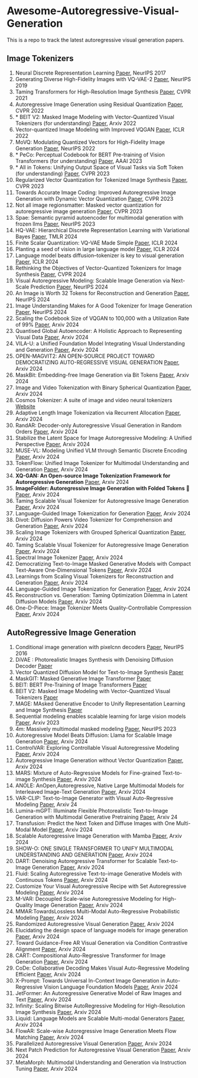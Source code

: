 # Awesome-Autoregressive-Visual-Generation
This is a repo to track the latest autoregressive visual generation papers.

## Image Tokenizers
1. Neural Discrete Representation Learning [Paper](https://arxiv.org/abs/1711.00937), NeurIPS 2017
2. Generating Diverse High-Fidelity Images with VQ-VAE-2 [Paper](https://arxiv.org/abs/1906.00446), NeurIPS 2019
3. Taming Transformers for High-Resolution Image Synthesis [Paper](https://arxiv.org/pdf/2012.09841), CVPR 2021
4. Autoregressive Image Generation using Residual Quantization [Paper](https://arxiv.org/pdf/2203.01941), CVPR 2022
5. \* BEIT V2: Masked Image Modeling with Vector-Quantized Visual Tokenizers (for understanding) [Paper](https://arxiv.org/pdf/2208.06366), Arxiv 2022
6. Vector-quantized Image Modeling with Improved VQGAN [Paper](https://arxiv.org/pdf/2110.04627), ICLR 2022
7. MoVQ: Modulating Quantized Vectors for High-Fidelity Image Generation [Paper](https://arxiv.org/abs/2209.09002), NeurIPS 2022
8. \* PeCo: Perceptual Codebook for BERT Pre-training of Vision Transformers (for understanding) [Paper](https://arxiv.org/pdf/2111.12710), AAAI 2023
9. \* All in Tokens: Unifying Output Space of Visual Tasks via Soft Token (for understanding) [Paper](https://arxiv.org/pdf/2301.02229), CVPR 2023
10. Regularized Vector Quantization for Tokenized Image Synthesis [Paper](https://arxiv.org/pdf/2303.06424), CVPR 2023
11. Towards Accurate Image Coding: Improved Autoregressive Image Generation with Dynamic Vector Quantization [Paper](https://arxiv.org/pdf/2305.11718), CVPR 2023
12. Not all image regionsmatter: Masked vector quantization for autoregressive image generation [Paper](https://openaccess.thecvf.com/content/CVPR2023/papers/Huang_Not_All_Image_Regions_Matter_Masked_Vector_Quantization_for_Autoregressive_CVPR_2023_paper.pdf), CVPR 2023
13. Spae: Semantic pyramid autoencoder for multimodal generation with frozen llms [Paper](https://proceedings.neurips.cc/paper_files/paper/2023/file/a526cc8f6ffb74bedb6ff313e3fdb450-Paper-Conference.pdf), NeurIPS 2023
14. HQ-VAE: Hierarchical Discrete Representation Learning with Variational Bayes [Paper](https://arxiv.org/pdf/2401.00365), TMLR 2024
15. Finite Scalar Quantization: VQ-VAE Made Simple [Paper](https://arxiv.org/abs/2309.15505), ICLR 2024
16. Planting a seed of vision in large language model [Paper](https://openreview.net/pdf?id=0Nui91LBQS), ICLR 2024
17. Language model beats diffusion–tokenizer is key to visual generation [Paper](https://openreview.net/pdf?id=gzqrANCF4g), ICLR 2024
18. Rethinking the Objectives of Vector-Quantized Tokenizers for Image Synthesis [Paper](https://arxiv.org/abs/2212.03185), CVPR 2024
19. Visual Autoregressive Modeling: Scalable Image Generation via Next-Scale Prediction [Paper](https://arxiv.org/abs/2404.02905), NeurIPS 2024
20. An Image is Worth 32 Tokens for Reconstruction and Generation [Paper](https://arxiv.org/pdf/2406.07550), NeurIPS 2024
21. Image Understanding Makes for A Good Tokenizer for Image Generation [Paper](https://arxiv.org/abs/2411.04406), NeurIPS 2024
22. Scaling the Codebook Size of VQGAN to 100,000 with a Utilization Rate of 99% [Paper](https://arxiv.org/pdf/2406.11837), Arxiv 2024
23. Quantised Global Autoencoder: A Holistic Approach to Representing Visual Data [Paper](https://arxiv.org/pdf/2407.11913), Arxiv 2024
24. VILA-U: a Unified Foundation Model Integrating Visual Understanding and Generation [Paper](https://arxiv.org/pdf/2409.04429), Arxiv 2024
25. OPEN-MAGVIT2: AN OPEN-SOURCE PROJECT TOWARD DEMOCRATIZING AUTO-REGRESSIVE VISUAL GENERATION [Paper](https://arxiv.org/pdf/2409.04410), Arxiv 2024
26. MaskBit: Embedding-free Image Generation via Bit Tokens [Paper](https://arxiv.org/pdf/2409.16211), Arxiv 2024
27. Image and Video Tokenization with Binary Spherical Quantization [Paper](https://arxiv.org/abs/2406.07548), Arxiv 2024
28. Cosmos Tokenizer: A suite of image and video neural tokenizers [Website](https://research.nvidia.com/labs/dir/cosmos-tokenizer/)
29. Adaptive Length Image Tokenization via Recurrent Allocation [Paper](https://arxiv.org/abs/2411.02393), Arxiv 2024
30. RandAR: Decoder-only Autoregressive Visual Generation in Random Orders [Paper](https://rand-ar.github.io/), Arxiv 2024
31. Stabilize the Latent Space for Image Autoregressive Modeling: A Unified Perspective [Paper](https://arxiv.org/abs/2410.12490), Arxiv 2024
32. MUSE-VL: Modeling Unified VLM through Semantic Discrete Encoding [Paper](https://www.arxiv.org/pdf/2411.17762), Arxiv 2024
33. TokenFlow: Unified Image Tokenizer for Multimodal Understanding and Generation [Paper](https://arxiv.org/pdf/2412.03069), Arxiv 2024
34. **XQ-GAN: An Open-source Image Tokenization Framework for Autoregressive Generation** [Paper](https://arxiv.org/abs/2412.01762), Arxiv 2024
35. **ImageFolder: Autoregressive Image Generation with Folded Tokens** 🚀 [Paper](https://arxiv.org/pdf/2410.01756), Arxiv 2024
36. Taming Scalable Visual Tokenizer for Autoregressive Image Generation [Paper](https://arxiv.org/pdf/2412.02692), Arxiv 2024
37. Language-Guided Image Tokenization for Generation [Paper](https://arxiv.org/abs/2412.05796), Arxiv 2024
38. Divot: Diffusion Powers Video Tokenizer for Comprehension and Generation [Paper](https://arxiv.org/abs/2412.04432), Arxiv 2024
39. Scaling Image Tokenizers with Grouped Spherical Quantization  [Paper](https://arxiv.org/abs/2412.02632), Arxiv 2024
40. Taming Scalable Visual Tokenizer for Autoregressive Image Generation [Paper](https://arxiv.org/abs/2412.02692), Arxiv 2024
41. Spectral Image Tokenizer [Paper](https://arxiv.org/pdf/2412.09607), Arxiv 2024
42. Democratizing Text-to-Image Masked Generative Models with Compact Text-Aware One-Dimensional Tokens [Paper](https://arxiv.org/pdf/2501.07730), Arxiv 2024
43. Learnings from Scaling Visual Tokenizers for Reconstruction and Generation [Paper](https://arxiv.org/pdf/2501.09755), Arxiv 2024
44. Language-Guided Image Tokenization for Generation [Paper](https://arxiv.org/pdf/2412.05796), Arxiv 2024
45. Reconstruction vs. Generation: Taming Optimization Dilemma in Latent Diffusion Models [Paper](https://arxiv.org/abs/2501.01423), Arxiv 2024
46. One-D-Piece: Image Tokenizer Meets Quality-Controllable Compression [Paper](https://arxiv.org/abs/2501.10064), Arxiv 2024

## AutoRegressive Image Generation

1. Conditional image generation with pixelcnn decoders [Paper](https://proceedings.neurips.cc/paper_files/paper/2016/file/b1301141feffabac455e1f90a7de2054-Paper.pdf), NeurIPS 2016
2. DiVAE : Photorealistic Images Synthesis with Denoising Diffusion Decoder [Paper](https://arxiv.org/pdf/2206.00386)
3. Vector Quantized Diffusion Model for Text-to-Image Synthesis [Paper](https://arxiv.org/pdf/2111.14822)
4. MaskGIT: Masked Generative Image Transformer [Paper](https://arxiv.org/pdf/2202.04200)
5. BEIT: BERT Pre-Training of Image Transformers [Paper](https://arxiv.org/pdf/2106.08254)
6. BEIT V2: Masked Image Modeling with Vector-Quantized Visual Tokenizers [Paper](https://arxiv.org/pdf/2208.06366)
7. MAGE: MAsked Generative Encoder to Unify Representation Learning and Image Synthesis [Paper](https://arxiv.org/pdf/2211.09117)
8. Sequential modeling enables scalable learning for large vision models [Paper](https://arxiv.org/abs/2312.00785), Arxiv 2023
9. 4m: Massively multimodal masked modeling [Paper](https://openreview.net/pdf?id=TegmlsD8oQ), NeurIPS 2023
10. Autoregressive Model Beats Diffusion: Llama for Scalable Image Generation [Paper](https://arxiv.org/abs/2406.06525), Arxiv 2024
11. ControlVAR: Exploring Controllable Visual Autoregressive Modeling [Paper](https://arxiv.org/pdf/2406.09750), Arxiv 2024
12. Autoregressive Image Generation without Vector Quantization [Paper](https://arxiv.org/pdf/2406.11838), Arxiv 2024
13. MARS: Mixture of Auto-Regressive Models for Fine-grained Text-to-image Synthesis  [Paper](https://arxiv.org/pdf/2407.07614), Arxiv 2024
14. ANOLE: AnOpen,Autoregressive, Native Large Multimodal Models for Interleaved Image-Text Generation [Paper](https://arxiv.org/pdf/2407.06135v1), Arxiv 2024
15. VAR-CLIP: Text-to-Image Generator with Visual Auto-Regressive Modeling [Paper](https://arxiv.org/abs/2408.01181), Arxiv 24
16. Lumina-mGPT: Illuminate Flexible Photorealistic Text-to-Image Generation with Multimodal Generative Pretraining [Paper](https://www.arxiv.org/abs/2408.02657), Arxiv 24
17. Transfusion: Predict the Next Token and Diffuse Images with One Multi-Modal Model [Paper](https://arxiv.org/pdf/2408.11039), Arxiv 2024
18. Scalable Autoregressive Image Generation with Mamba [Paper](https://arxiv.org/abs/2408.12245), Arxiv 2024
19. SHOW-O: ONE SINGLE TRANSFORMER TO UNIFY MULTIMODAL UNDERSTANDING AND GENERATION [Paper](https://showlab.github.io/Show-o/assets/show-o.pdf), Arxiv 2024
20. DART: Denoising Autoregressive Transformer for Scalable Text-to-Image Generation [Paper](https://arxiv.org/abs/2410.08159), Arxiv 2024
21. Fluid: Scaling Autoregressive Text-to-image Generative Models with Continuous Tokens [Paper](https://arxiv.org/abs/2410.13863), Arxiv 2024
22. Customize Your Visual Autoregressive Recipe with Set Autoregressive Modeling [Paper](https://arxiv.org/abs/2410.10511), Arxiv 2024
23. M-VAR: Decoupled Scale-wise Autoregressive Modeling for High-Quality Image Generation [Paper](https://arxiv.org/abs/2411.10433), Arxiv 2024
24. MMAR:TowardsLossless Multi-Modal Auto-Regressive Probabilistic Modeling [Paper](https://arxiv.org/pdf/2410.10798), Arxiv 2024
25. Randomized Autoregressive Visual Generation [Paper](https://arxiv.org/pdf/2411.00776), Arxiv 2024
26. Elucidating the design space of language models for image generation [Paper](https://arxiv.org/abs/2410.16257), Arxiv 2024
27. Toward Guidance-Free AR Visual Generation via Condition Contrastive Alignment [Paper](https://arxiv.org/abs/2410.09347), Arxiv 2024
28. CART: Compositional Auto-Regressive Transformer for Image Generation [Paper](https://arxiv.org/html/2411.10180v1), Arxiv 2024
29. CoDe: Collaborative Decoding Makes Visual Auto-Regressive Modeling Efficient [Paper](https://arxiv.org/abs/2411.17787), Arxiv 2024
30. X-Prompt: Towards Universal In-Context Image Generation in Auto-Regressive Vision Language Foundation Models [Paper](https://arxiv.org/pdf/2412.01824), Arxiv 2024
31. JetFormer: An Autoregressive Generative Model of Raw Images and Text [Paper](https://arxiv.org/abs/2411.19722), Arxiv 2024
32. Infinity: Scaling Bitwise AutoRegressive Modeling for High-Resolution Image Synthesis [Paper](https://arxiv.org/abs/2412.04431), Arxiv 2024
33. Liquid: Language Models are Scalable Multi-modal Generators [Paper](https://arxiv.org/pdf/2412.04332), Arxiv 2024
34. FlowAR: Scale-wise Autoregressive Image Generation Meets Flow Matching [Paper](https://arxiv.org/pdf/2412.15205), Arxiv 2024
35. Parallelized Autoregressive Visual Generation [Paper](https://arxiv.org/abs/2412.15119), Arxiv 2024
36. Next Patch Prediction for Autoregressive Visual Generation [Paper](https://arxiv.org/pdf/2412.15321), Arxiv 2024
37. MetaMorph: Multimodal Understanding and Generation via Instruction Tuning [Paper](https://arxiv.org/pdf/2412.14164), Arxiv 2024
